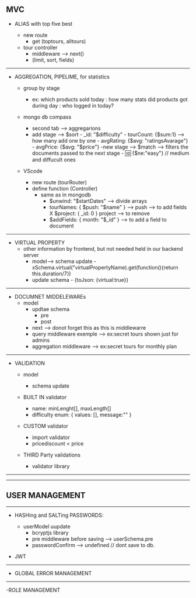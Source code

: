 ## MVC

- ALIAS with top five best

  - new route
    - get (toptours, alltours)
  - tour controller
    - middleware --> next()
    - (limit, sort, fields)

---

- AGGREGATION, PIPELIME, for statistics

  - group by stage

    - ex: which products sold today
      : how many stats did products got during day
      : who logged in today?

  - mongo db compass

    - second tab --> aggregarions
    - add stage --> $sort
            - _id: "$difficulty" - tourCount: {$sum:1} --> how many add one by one
            - avgRating: {$avg: "ratingsAvarage"} - avgPrice: {$avg: "$price"}
      -new stage --> $match --> filters the documents passed to the next stage
            - :id: {$ne:"easy"} // medium and diffucult ones

  - VScode
    - new route (tourRouter)
    - define function (Controller)
      - same as in mongodb
        - $unwind: "$startDates" --> divide arrays
        - tourNames: { $push: "$name" } --> push --> to add fields X $project: { \_id: 0 } project --> to remove
        - $addFields: { month: "$\_id" } --> to add a field to document

---

- VIRTUAL PROPERTY
  - other information by frontend, but not needed held in our backend server
    - model--> schema update - xSchema.virtual("virtualPropertyName).get(function(){return this.duration/7})
    - update schema - {toJson: {virtual:true}}

---

- DOCUMNET MIDDELEWAREs
  - model
    - updtae schema
      - pre
      - post
    - next --> donot forget this as this is middlewarre
    - query middleware exemple --> ex:secret tours shown just for admins
    - aggregation middleware --> ex:secret tours for monthly plan

---

- VALIDATION

  - model

    - schema update

  - BUILT IN validator

    - name: minLenght[], maxLength[]
    - difficulty enum: {
      values: [],
      message:""
      }

  - CUSTOM validator

    - import validator
    - pricediscount < price

  - THIRD Party validations
    - validator library

---

---

## USER MANAGEMENT

---

- HASHing and SALTing PASSWORDS:

  - userModel uupdate
    - bcryptjs library
    - pre middleware before saving --> userSchema.pre
    - passwordConfirm --> undefined // dont save to db.

- JWT

---

- GLOBAL ERROR MANAGEMENT

---

-ROLE MANAGEMENT
